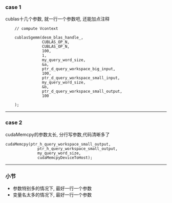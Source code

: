 ### case 1

cublas十几个参数, 就一行一个参数吧, 还能加点注释
```
    // compute Vcontext

    cublasSgemm(desm_blas_handle_,
                CUBLAS_OP_N,
                CUBLAS_OP_N,
                100,
                1,
                my_query_word_size,
                &a,
                ptr_d_query_workspace_big_input,
                100,
                ptr_d_query_workspace_small_input,
                my_query_word_size,
                &b,
                ptr_d_query_workspace_small_output,
                100

    );

```
---

### case 2

cudaMemcpy的参数太长, 分行写参数,代码清晰多了  
  
 ```
 cudaMemcpy(ptr_h_query_workspace_small_output,
               ptr_h_query_workspace_small_output,
               my_query_word_size,
               cudaMemcpyDeviceToHost);
 ```
 
 
 ---
 
 ### 小节

- 参数特别多的情况下, 最好一行一个参数
- 变量名太多的情况下, 最好一行一个参数

